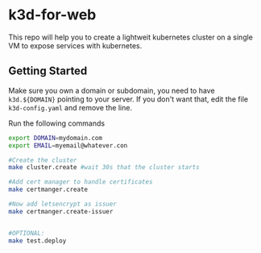 # k3d-for-web

This repo will help you to create a lightweit kubernetes cluster on a single VM to expose services with kubernetes.

## Getting Started
Make sure you own a domain or subdomain, you need to have `k3d.${DOMAIN}` pointing to your server. If you don't want that, edit the file `k3d-config.yaml` and remove the line.


Run the following commands

```bash
export DOMAIN=mydomain.com
export EMAIL=myemail@whatever.con

#Create the cluster
make cluster.create #wait 30s that the cluster starts

#Add cert manager to handle certificates
make certmanger.create

#Now add letsencrypt as issuer
make certmanger.create-issuer


#OPTIONAL:
make test.deploy
```